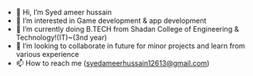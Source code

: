 - 👋 Hi, I’m Syed ameer hussain
- 👀 I’m interested in Game development & app development 
- 🌱 I’m currently doing B.TECH from Shadan College of Engineering & Technology!(IT)~(3nd year)
- 💞️ I’m looking to collaborate in future for minor projects and learn from various  experience
- 📫 How to reach me (syedameerhussain12613@gmail.com)
